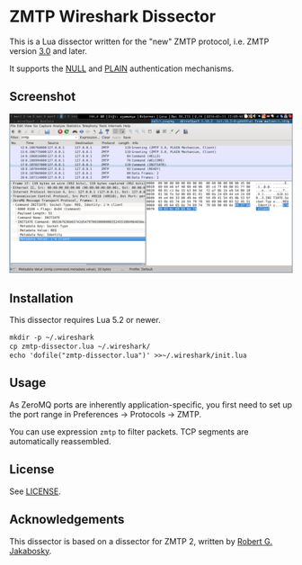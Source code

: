 ZMTP Wireshark Dissector
========================

This is a Lua dissector written for the "new" ZMTP protocol, i.e. ZMTP version
[3.0][zmtp30] and later.

It supports the [NULL][zmtp30] and [PLAIN][plain] authentication mechanisms.

[zmtp30]: http://rfc.zeromq.org/spec:23
[zmtp31]: http://rfc.zeromq.org/spec:37
[plain]:  http://rfc.zeromq.org/spec:24

Screenshot
----------

![Screenshot](/screenshot.png)

Installation
------------

This dissector requires Lua 5.2 or newer.

    mkdir -p ~/.wireshark
    cp zmtp-dissector.lua ~/.wireshark/
    echo 'dofile("zmtp-dissector.lua")' >>~/.wireshark/init.lua

Usage
-----

As ZeroMQ ports are inherently application-specific, you first need to set up the port
range in Preferences → Protocols → ZMTP.

You can use expression `zmtp` to filter packets. TCP segments are automatically reassembled.

License
-------

See [LICENSE](LICENSE.txt).

Acknowledgements
----------------

This dissector is based on a dissector for ZMTP 2, written by [Robert G. Jakabosky](mailto:bobby@neoawareness.com).
